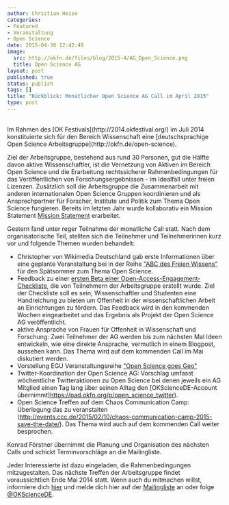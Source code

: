 ```yaml
---
author: Christian Heise
categories:
- Featured
- Veranstaltung
- Open Science
date: 2015-04-30 12:42:49
image:
  src: http://okfn.de/files/blog/2015-4/AG_Open_Science.png
  title: Open Science AG
layout: post
published: true
status: publish
tags: []
title: "Rückblick: Monatlicher Open Science AG Call im April 2015"
type: post
---
```

<br>
Im Rahmen des [OK Festivals](http://2014.okfestival.org/) im Juli 2014 konstituierte sich für den Bereich Wissenschaft eine [deutschsprachige Open Science Arbeitsgruppe](http://okfn.de/open-science).

Ziel der Arbeitsgruppe, bestehend aus rund 30 Personen, gut die Hälfte davon aktive Wissenschaftler, ist die Vernetzung von Aktiven im Bereich Open Science und die Erarbeitung rechtssicherer Rahmenbedingungen für das Veröffentlichen von Forschungsergebnissen - im Idealfall unter freien Lizenzen. Zusätzlich soll die Arbeitsgruppe die Zusammenarbeit mit anderen internationalen Open Science Gruppen koordinieren und als Ansprechpartner für Forscher, Institute und Politik zum Thema Open Science fungieren. Bereits im letzten Jahr wurde kollaborativ ein Mission Statement [Mission Statement](https://github.com/OKScienceDE/Mission_Statement) erarbeitet.

Gestern fand unter reger Teilnahme der monatliche Call statt. Nach dem organisatorische Teil, stellten sich die Teilnehmer und Teilnehmerinnen kurz vor und folgende Themen wurden behandelt:

* Christopher von Wikimedia Deutschland gab erste Informationen über eine geplante Veranstaltung bei in der Reihe ["ABC des Freien Wissens"](https://wikimedia.de/wiki/Wikimedia-Salon_-_Das_ABC_des_Freien_Wissens) für den Spätsommer zum Thema Open Science.
* Feedback zu einer [ersten Beta einer Open-Access-Engagement-Checkliste](https://pad.okfn.org/p/open-access-checkliste-feedback), die von Teilnehmern der Arbeitsgruppe erstellt wurde. Ziel der Checkliste soll es sein, Wissenschaftler und Studenten eine Handreichung zu bieten um Offenheit in der wissenschaftlichen Arbeit an Einrichtungen zu fördern. Das Feedback wird in den kommenden Wochen eingearbeitet und das Ergebnis als Projekt der Open Science AG veröffentlicht.
* aktive Ansprache von Frauen für Offenheit in Wissenschaft und Forschung: Zwei Teilnehmer der AG werden bis zum nächsten Mal Ideen entwickeln, wie eine direkte Ansprache, vermutlich in einem Blogpost, aussehen kann. Das Thema wird auf dem kommenden Call im Mai diskutiert werden.
* Vorstellung EGU Veranstaltungsreihe ["Open Science goes Geo"](https://docs.google.com/document/d/146FMThB-SdTdrJmx5vxNHS1siI7f9V3NSB14iVnsoV8/edit?usp=sharing)
* Twitter-Koordination der Open Science AG: Vorschlag umfasst wöchentliche Twitteraktionen zu Open Science bei denen jeweils ein AG Mitglied einen Tag lang über seinen Alltag den [OKScienceDE-Account übernimmt]https://pad.okfn.org/p/open_science_twitter).
* Open Science Treffen auf dem Chaos Communication Camp: Überlegung das zu veranstalten (http://events.ccc.de/2015/02/10/chaos-communication-camp-2015-save-the-date/). Das Thema wird auch auf dem kommenden Call weiter besprochen.

Konrad Förstner übernimmt die Planung und Organisation des nächsten Calls und schickt Terminvorschläge an die Mailingliste.

Jeder Interessierte ist dazu eingeladen, die Rahmenbedingungen mitzugestalten. Das nächste Treffen der Arbeitsgruppe findet voraussichtlich Ende Mai 2014 statt. Wenn auch du mitmachen willst, informiere dich [hier](https://pad.okfn.org/p/Open_Science_AG_Public_Call_002) und melde dich hier auf der [Mailingliste](https://lists.okfn.org/mailman/listinfo/open-science-de) an oder folge [@OKScienceDE](https://twitter.com/OKScienceDE).
